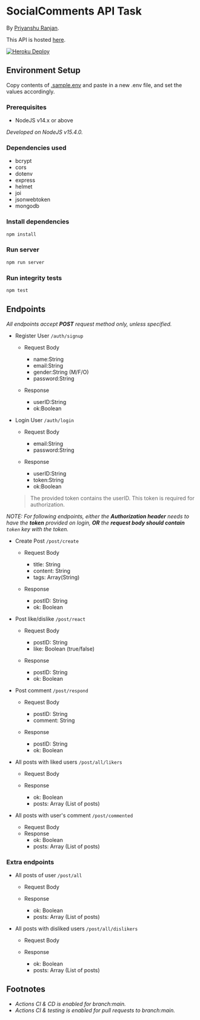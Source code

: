 # SocialComments API Task

By [Priyanshu Ranjan](https://github.com/ranjanistic).

This API is hosted [here](https://socialcomment.herokuapp.com/).

[![Heroku Deploy](https://github.com/ranjanistic/socialcomments-intern-task/actions/workflows/main.yml/badge.svg)](https://github.com/ranjanistic/socialcomments-intern-task/actions/workflows/main.yml)

## Environment Setup

Copy contents of [.sample.env](/.sample.env) and paste in a new .env file, and set the values accordingly.

### Prerequisites

- NodeJS v14.x or above

_Developed on NodeJS v15.4.0._

### Dependencies used

- bcrypt
- cors
- dotenv
- express
- helmet
- joi
- jsonwebtoken
- mongodb

### Install dependencies

```bash
npm install
```

### Run server

```bash
npm run server
```

### Run integrity tests

```bash
npm test
```

## Endpoints

_All endpoints accept **POST** request method only, unless specified._

- Register User ```/auth/signup```
  - Request Body
    - name:String
    - email:String
    - gender:String (M/F/O)
    - password:String

  - Response
    - userID:String
    - ok:Boolean

- Login User ```/auth/login```
  - Request Body
    - email:String
    - password:String

  - Response
    - userID:String
    - token:String
    - ok:Boolean

  > The provided token contains the userID. This token is required for authorization.

_NOTE: For following endpoints, either the **Authorization header** needs to have the **token** provided on login, **OR** the **request body should contain** ```token``` key with the token._

- Create Post ```/post/create```
  - Request Body
    - title: String
    - content: String
    - tags: Array(String)
  
  - Response
    - postID: String
    - ok: Boolean

- Post like/dislike ```/post/react```
  - Request Body
    - postID: String
    - like: Boolean (true/false)
  
  - Response
    - postID: String
    - ok: Boolean

- Post comment ```/post/respond```
  - Request Body
    - postID: String
    - comment: String
  
  - Response
    - postID: String
    - ok: Boolean

- All posts with liked users ```/post/all/likers```
  - Request Body
  
  - Response
    - ok: Boolean
    - posts: Array (List of posts)

- All posts with user's comment ```/post/commented```
  - Request Body
  - Response
    - ok: Boolean
    - posts: Array (List of posts)

### Extra endpoints

- All posts of user ```/post/all```
  - Request Body
  
  - Response
    - ok: Boolean
    - posts: Array (List of posts)

- All posts with disliked users ```/post/all/dislikers```
  - Request Body
  
  - Response
    - ok: Boolean
    - posts: Array (List of posts)

## Footnotes

- _Actions CI & CD is enabled for branch:main._
- _Actions CI & testing is enabled for pull requests to branch:main._
